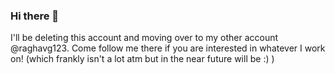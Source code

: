 ### Hi there 👋

<!--
**kilacoda/kilacoda** is a ✨ _special_ ✨ repository because its `README.md` (this file) appears on your GitHub profile.

Here are some ideas to get you started:

- 🔭 I’m currently working on ...
- 🌱 I’m currently learning ...
- 👯 I’m looking to collaborate on ...
- 🤔 I’m looking for help with ...
- 💬 Ask me about ...
- 📫 How to reach me: ...
- 😄 Pronouns: ...
- ⚡ Fun fact: ...
-->
I'll be deleting this account and moving over to my other account @raghavg123. Come follow me there if you are interested in whatever I work on! (which frankly isn't a lot atm but in the near future will be :) )
